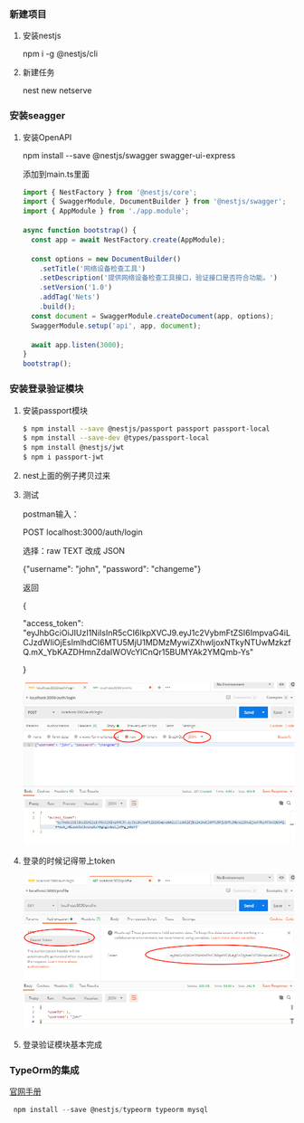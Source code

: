 ### 新建项目

1. 安装nestjs

   npm i -g @nestjs/cli

2. 新建任务

   nest new netserve

### 安装seagger

1. 安装OpenAPI

   npm install --save @nestjs/swagger swagger-ui-express 

   添加到main.ts里面

   ```typescript
   import { NestFactory } from '@nestjs/core';
   import { SwaggerModule, DocumentBuilder } from '@nestjs/swagger';
   import { AppModule } from './app.module';
   
   async function bootstrap() {
     const app = await NestFactory.create(AppModule);
   
     const options = new DocumentBuilder()
       .setTitle('网络设备检查工具')
       .setDescription('提供网络设备检查工具接口，验证接口是否符合功能。')
       .setVersion('1.0')
       .addTag('Nets')
       .build();
     const document = SwaggerModule.createDocument(app, options);
     SwaggerModule.setup('api', app, document);
   
     await app.listen(3000);
   }
   bootstrap();
   ```

### 安装登录验证模块

1. 安装passport模块

   ```bash
   $ npm install --save @nestjs/passport passport passport-local
   $ npm install --save-dev @types/passport-local
   $ npm install @nestjs/jwt
   $ npm i passport-jwt
   ```

2. nest上面的例子拷贝过来

3. 测试

   postman输入：

   POST localhost:3000/auth/login

   选择：raw   TEXT 改成 JSON

   {"username": "john", "password": "changeme"}

   返回

   {

     "access_token": "eyJhbGciOiJIUzI1NiIsInR5cCI6IkpXVCJ9.eyJ1c2VybmFtZSI6ImpvaG4iLCJzdWIiOjEsImlhdCI6MTU5MjU1MDMzMywiZXhwIjoxNTkyNTUwMzkzfQ.mX_YbKAZDHmnZdaIWOVcYlCnQr15BUMYAk2YMQmb-Ys"

   }

   ![image-20200619153620635](https://github.com/bitgames365/nets/blob/master/backend/image-20200619153620635.png)

4. 登录的时候记得带上token

   ![image-20200619153458368](https://github.com/bitgames365/nets/blob/master/backend/image-20200619153458368.png)

5. 登录验证模块基本完成

### TypeOrm的集成

[官网手册](https://typeorm.io/#/)

```typescript
 npm install --save @nestjs/typeorm typeorm mysql
```




